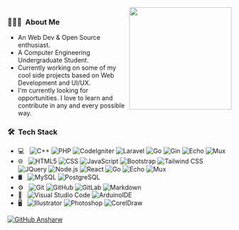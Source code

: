 <img align='right' src="https://media.giphy.com/media/R03zWv5p1oNSQd91EP/giphy.gif" width="230" />

<h3> 👨🏻‍💻 &nbsp;About Me</h3>

- An Web Dev & Open Source enthusiast.
- A Computer Engineering Undergraduate Student. 
- Currently working on some of my cool side projects based on Web Development and UI/UX.
- I'm currently looking for opportunities. I love to learn and contribute in any and every possible way.

<h3> 🛠 &nbsp;Tech Stack</h3>

- 💻 &nbsp;
  ![C++](https://img.shields.io/badge/-C++-333333?style=flat&logo=C%2B%2B&logoColor=00599C)
  ![PHP](https://img.shields.io/badge/-PHP-333333?style=flat&logo=PHP)
  ![CodeIgniter](https://img.shields.io/badge/-CodeIgniter-333333?style=flat&logo=codeigniter)
  ![Laravel](https://img.shields.io/badge/-Laravel-333333?style=flat&logo=laravel)
  ![Go](https://img.shields.io/badge/-Go-333333?style=flat&logo=Go)
  ![Gin](https://img.shields.io/badge/-Gin-333333?style=flat&logo=Gin)
  ![Echo](https://img.shields.io/badge/-Echo-333333?style=flat&logo=Echo)
  ![Mux](https://img.shields.io/badge/-Mux-333333?style=flat&logo=Mux)
- 🌐 &nbsp;
  ![HTML5](https://img.shields.io/badge/-HTML5-333333?style=flat&logo=HTML5)
  ![CSS](https://img.shields.io/badge/-CSS-333333?style=flat&logo=CSS3&logoColor=1572B6)
  ![JavaScript](https://img.shields.io/badge/-JavaScript-333333?style=flat&logo=javascript)
  ![Bootstrap](https://img.shields.io/badge/-Bootstrap-333333?style=flat&logo=bootstrap&logoColor=563D7C)
  ![Tailwind CSS](https://img.shields.io/badge/-Tailwind_CSS-333333?style=flat&logo=tailwindcss)
  ![JQuery](https://img.shields.io/badge/-JQuery-333333?style=flat&logo=jquery)
  ![Node.js](https://img.shields.io/badge/-Node.js-333333?style=flat&logo=node.js)
  ![React](https://img.shields.io/badge/-React-333333?style=flat&logo=react)
  ![Go](https://img.shields.io/badge/-Go-333333?style=flat&logo=go)
  ![Echo](https://img.shields.io/badge/-Echo-333333?style=flat&logo=Echo)
  ![Mux](https://img.shields.io/badge/-Mux-333333?style=flat&logo=Mux)
- 🛢 &nbsp;
  ![MySQL](https://img.shields.io/badge/-MySQL-333333?style=flat&logo=mysql)
  ![PostgreSQL](https://img.shields.io/badge/-PostgreSQL-333333?style=flat&logo=postgresql)
- ⚙️ &nbsp;
  ![Git](https://img.shields.io/badge/-Git-333333?style=flat&logo=git)
  ![GitHub](https://img.shields.io/badge/-GitHub-333333?style=flat&logo=github)
  ![GitLab](https://img.shields.io/badge/-GitLab-333333?style=flat&logo=gitlab)
  ![Markdown](https://img.shields.io/badge/-Markdown-333333?style=flat&logo=markdown)
- 🔧 &nbsp;
  ![Visual Studio Code](https://img.shields.io/badge/-Visual%20Studio%20Code-333333?style=flat&logo=visual-studio-code&logoColor=007ACC)
  ![ArduinoIDE](https://img.shields.io/badge/-ArduinoIDE-333333?style=flat&logo=arduino)
- 🖥 &nbsp;
  ![Illustrator](https://img.shields.io/badge/-Illustrator-333333?style=flat&logo=adobe-illustrator)
  ![Photoshop](https://img.shields.io/badge/-Photoshop-333333?style=flat&logo=adobe-photoshop)
  ![CorelDraw](https://img.shields.io/badge/-CorelDraw-333333?style=flat&logo=coreldraw)

[![GitHub Ansharw](https://img.shields.io/github/followers/ansharw?label=follow&style=social)](https://github.com/ansharw)

